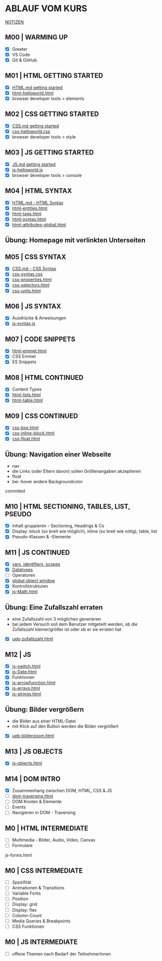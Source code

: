 # ABLAUF VOM KURS

[NOTIZEN](./NOTES.md)

## M00 | WARMING UP

- [x] Greeter
- [x] VS Code
- [x] Git & GitHub

## M01 | HTML GETTING STARTED

- [x] [HTML.md getting started](./theory-app/slides/HTML.md#html--getting-started)
- [x] [html-helloworld.html](./theory-app/html-helloworld.html) <!-- Beim ersten Mal klick einfach auf den Link, um die Datei anzulegen -->
- [x] browser developer tools > elements

## M02 | CSS GETTING STARTED

- [x] [CSS.md getting started](./theory-app/slides/CSS.md#css--getting-started)
- [x] [css-helloworld.css](./theory-app/css-helloworld.css) <!-- Beim ersten Mal klick einfach auf den Link, um die Datei anzulegen -->
- [x] browser developer tools > style

## M03 | JS GETTING STARTED

- [x] [JS.md getting started](./theory-app/slides/JS.md#js--getting-started)
- [x] [js-helloworld.js](./theory-app/js-helloworld.js) <!-- Beim ersten Mal klick einfach auf den Link, um die Datei anzulegen -->
- [x] browser developer tools > console

## M04 | HTML SYNTAX

- [x] [HTML.md - HTML Syntax](./theory-app/slides/HTML.md#html--syntax)
- [x] [html-entities.html](./theory-app/html-entities.html)
- [x] [html-tags.html](./theory-app/html-tags.html)
- [x] [html-syntax.html](./theory-app/html-syntax.html)
- [x] [html-attributes-global.html](./theory-app/html-attributes-global.html)

## Übung: Homepage mit verlinkten Unterseiten

## M05 | CSS SYNTAX

- [x] [CSS.md - CSS Syntax](./theory-app/slides/CSS.md#css--syntax)
- [x] [css-syntax.css](./theory-app/css-syntax.css)
- [x] [css-properties.html](./theory-app/css-properties.html)
- [x] [css-selectors.html](./theory-app/css-selectors.html)
- [x] [css-units.html](./theory-app/css-units.html)

## M06 | JS SYNTAX

- [x] Ausdrücke & Anweisungen
- [x] [js-syntax.js](./theory-app/js-syntax.js)

## M07 | CODE SNIPPETS

- [x] [html-emmet.html](./theory-app/html-emmet.html)
- [x] CSS Emmet
- [x] ES Snippets

## M08 | HTML CONTINUED

- [x] Content Types
- [x] [html-lists.html](./theory-app/html-lists.html)
- [x] [html-table.html](./theory-app/html-tables.html)

## M09 | CSS CONTINUED

- [x] [css-box.html](theory-app/css-box.html)
- [x] [css-inline-block.html](theory-app/css-inline-block.html)
- [x] [css-float.html](theory-app/css-float.html)

## Übung: Navigation einer **Webseite**

- nav
- die Links (oder Eltern davon) sollen Größenangaben akzeptieren
- float
- bei :hover andere Backgroundcolor

commited

## M10 | HTML SECTIONING, TABLES, LIST, PSEUDO

- [x] Inhalt gruppieren - Sectioning, Headings & Co
- [x] Display: block (so breit wie möglich), inline (so breit wie nötig), table, list
- [x] Pseudo-Klassen & -Elemente

## M11 | JS CONTINUED

- [x] [vars, identifiers, scopes](theory-app/js-variables-identifiers-scopes.html)
- [x] [Datatypes](theory-app/js-datatypes.html)
- [ ] Operatoren
- [x] [global object window](theory-app/js-window.html)
- [x] Kontrollstrukturen
- [x] [js-Math.html](theory-app/js-Math.html)

## Übung: Eine Zufallszahl erraten

- eine Zufallszahl von 3 möglichen generieren
- bei jedem Versuch soll dem Benutzer mitgeteilt werden, ob die Zufallszahl kleiner/größer ist
  oder ob er sie erraten hat
- [x] [ueb-zufallszahl.html](theory-app/ueb-zufallszahl.html)

## M12 | JS

- [x] [js-switch.html](theory-app/js-switch.html)
- [x] [js-Date.html](theory-app/js-Date.html)
- [x] Funktionen
- [x] [js-arrowfunction.html](theory-app/js-arrowfunction.html)
- [x] [js-arrays.html](theory-app/js-arrays.html)
- [x] [js-strings.html](theory-app/js-strings.html)

## Übung: Bilder vergrößern

- die Bilder aus einer HTML-Datei
- mit Klick auf den Button werden die Bilder vergrößert
- [x] [ueb-bilderzoom.html](theory-app/ueb-bilderzoom.html)

## M13 | JS OBJECTS

- [x] [js-objects.html](theory-app/js-objects.html)

## M14 | DOM INTRO

- [x] Zusammenhang zwischen DOM, HTML, CSS & JS
- [ ] [dom-traversing.html](theory-app/dom-traversing.html)
- [ ] DOM Knoten & Elemente
- [ ] Events
- [ ] Navigieren in DOM - Traversing

## M0 | HTML INTERMEDIATE

- [ ] Multimedia - Bilder, Audio, Video, Canvas
- [ ] Formulare

js-forms.html

## M0 | CSS INTERMEDIATE

- [ ] Spezifität
- [ ] Animationen & Transitions
- [ ] Variable Fonts
- [ ] Position
- [ ] Display: grid
- [ ] Display: flex
- [ ] Column-Count
- [ ] Media Queries & Breakpoints
- [ ] CSS Funktionen

## M0 | JS INTERMEDIATE

- [ ] offene Themen nach Bedarf der TeilnehmerInnen
